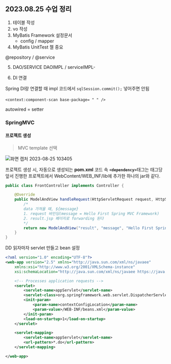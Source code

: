 ## 2023.08.25 수업 정리

1. 테이블 작성
2. vo 작성
3. MyBatis Framework 설정문서
   - config / mapper
4. MyBatis UnitTest 젤 중요

@repository / @service

5. DAO/SERVICE
   DAOIMPL / serviceIMPL-

6. DI 연결

Spring DI랑 연결할 때 impl 코드에서 `sqlSession.commit();`
넣어주면 안됨

#### <context : component-scan>

`<context:component-scan base-package= " " />`

autowired = setter

### SpringMVC

#### 프로젝트 생성

> MVC template 선택

![화면 캡처 2023-08-25 103405](https://github.com/2oo1s/TIL/assets/90839206/16cc3581-b97f-49a5-8af3-798bf84b5634)

프로젝트 생성 시, 자동으로 생성되는 <b>pom.xml</b> 코드 속 <b>`<dependency>`</b>태그는
태그당 앞서 진행한 프로젝트에서 WebContent/WEB_INF/lib에 추가한 하나의 jar와 같다.

```java
public class FrontController implements Controller {

	@Override
	public ModelAndView handleRequest(HttpServletRequest request, HttpServletResponse response) throws Exception {
        /*
        data 가져올 때, ${message}
        1. request 바인딩(message = Hello First Spring MVC Framework)
        2. result.jsp 페이지로 forwarding 된다
        */
		return new ModelAndView("result", "message", "Hello First Spring MVC Framework");
	}
}
```

DD 읽자마자 servlet 만들고
bean 설정

```xml
<?xml version="1.0" encoding="UTF-8"?>
<web-app version="2.5" xmlns="http://java.sun.com/xml/ns/javaee"
	xmlns:xsi="http://www.w3.org/2001/XMLSchema-instance"
	xsi:schemaLocation="http://java.sun.com/xml/ns/javaee https://java.sun.com/xml/ns/javaee/web-app_2_5.xsd">

	<!-- Processes application requests -->
	<servlet>
		<servlet-name>appServlet</servlet-name>
		<servlet-class>org.springframework.web.servlet.DispatcherServlet</servlet-class>
		<init-param>
			<param-name>contextConfigLocation</param-name>
			<param-value>/WEB-INF/beans.xml</param-value>
		</init-param>
		<load-on-startup>1</load-on-startup>
	</servlet>

	<servlet-mapping>
		<servlet-name>appServlet</servlet-name>
		<url-pattern>*.do</url-pattern>
	</servlet-mapping>

</web-app>
```
